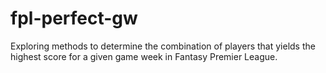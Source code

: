 # fpl-perfect-gw
Exploring methods to determine the combination of players that yields the highest score for a given game week in Fantasy Premier League.
